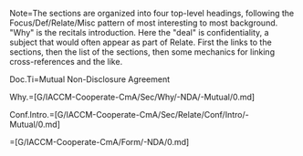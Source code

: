 Note=The sections are organized into four top-level headings, following the Focus/Def/Relate/Misc pattern of most interesting to most background.  "Why" is the recitals introduction.  Here the "deal" is confidentiality, a subject that would often appear as part of Relate.  First the links to the sections, then the list of the sections, then some mechanics for linking cross-references and the like.

Doc.Ti=Mutual Non-Disclosure Agreement

Why.=[G/IACCM-Cooperate-CmA/Sec/Why/-NDA/-Mutual/0.md]

Conf.Intro.=[G/IACCM-Cooperate-CmA/Sec/Relate/Conf/Intro/-Mutual/0.md]

=[G/IACCM-Cooperate-CmA/Form/-NDA/0.md]